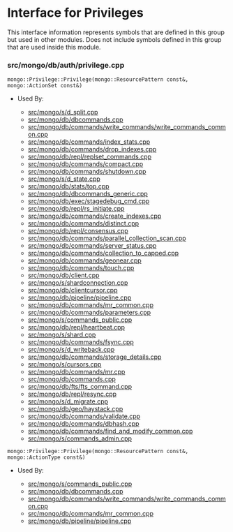
# Interface for Privileges
This interface information represents symbols that are defined in this group but used in other modules.  Does not include symbols defined in this group that are used inside this module.

### src/mongo/db/auth/privilege.cpp

<div></div>

    mongo::Privilege::Privilege(mongo::ResourcePattern const&, mongo::ActionSet const&)

- Used By:

    - [src/mongo/s/d\_split.cpp](../../../../sharding/chunk\_management)
    - [src/mongo/db/dbcommands.cpp](../../../../query\_and\_operation\_handling/database\_commands)
    - [src/mongo/db/commands/write\_commands/write\_commands\_common.cpp](../../../../network/write\_commands)
    - [src/mongo/db/commands/index\_stats.cpp](../../../../query\_and\_operation\_handling/database\_commands)
    - [src/mongo/db/commands/drop\_indexes.cpp](../../../../query\_and\_operation\_handling/database\_commands)
    - [src/mongo/db/repl/replset\_commands.cpp](../../../../replication/replication\_commands)
    - [src/mongo/db/commands/compact.cpp](../../../../query\_and\_operation\_handling/database\_commands)
    - [src/mongo/db/commands/shutdown.cpp](../../../../query\_and\_operation\_handling/database\_commands)
    - [src/mongo/s/d\_state.cpp](../../../../sharding/mongod\_sharding\_metadata)
    - [src/mongo/db/stats/top.cpp](../../../../utilities/utilities)
    - [src/mongo/db/dbcommands\_generic.cpp](../../../../query\_and\_operation\_handling/database\_commands)
    - [src/mongo/db/exec/stagedebug\_cmd.cpp](../../../../core\_query\_system/query\_execution)
    - [src/mongo/db/repl/rs\_initiate.cpp](../../../../replication/replica\_set\_configuration)
    - [src/mongo/db/commands/create\_indexes.cpp](../../../../query\_and\_operation\_handling/database\_commands)
    - [src/mongo/db/commands/distinct.cpp](../../../../query\_and\_operation\_handling/database\_commands)
    - [src/mongo/db/repl/consensus.cpp](../../../../replication/consensus)
    - [src/mongo/db/commands/parallel\_collection\_scan.cpp](../../../../query\_and\_operation\_handling/database\_commands)
    - [src/mongo/db/commands/server\_status.cpp](../../../../query\_and\_operation\_handling/database\_commands)
    - [src/mongo/db/commands/collection\_to\_capped.cpp](../../../../query\_and\_operation\_handling/database\_commands)
    - [src/mongo/db/commands/geonear.cpp](../../../../query\_and\_operation\_handling/database\_commands)
    - [src/mongo/db/commands/touch.cpp](../../../../query\_and\_operation\_handling/database\_commands)
    - [src/mongo/db/client.cpp](../../../../query\_and\_operation\_handling/client\_and\_operation\_tracking)
    - [src/mongo/s/shardconnection.cpp](../../../../sharding/shard\_abstraction)
    - [src/mongo/db/clientcursor.cpp](../../../../query\_and\_operation\_handling/client\_and\_operation\_tracking)
    - [src/mongo/db/pipeline/pipeline.cpp](../../../../core\_query\_system/aggregation\_framework)
    - [src/mongo/db/commands/mr\_common.cpp](../../../../query\_and\_operation\_handling/database\_commands)
    - [src/mongo/db/commands/parameters.cpp](../../../../query\_and\_operation\_handling/database\_commands)
    - [src/mongo/s/commands\_public.cpp](../../../../sharding/mongos\_commands)
    - [src/mongo/db/repl/heartbeat.cpp](../../../../replication/replica\_set\_state)
    - [src/mongo/s/shard.cpp](../../../../sharding/shard\_abstraction)
    - [src/mongo/db/commands/fsync.cpp](../../../../query\_and\_operation\_handling/database\_commands)
    - [src/mongo/s/d\_writeback.cpp](../../../../sharding/writeback\_listener)
    - [src/mongo/db/commands/storage\_details.cpp](../../../../query\_and\_operation\_handling/database\_commands)
    - [src/mongo/s/cursors.cpp](../../../../sharding/routing)
    - [src/mongo/db/commands/mr.cpp](../../../../query\_and\_operation\_handling/database\_commands)
    - [src/mongo/db/commands.cpp](../../../../query\_and\_operation\_handling/database\_commands)
    - [src/mongo/db/fts/fts\_command.cpp](../../../../core\_query\_system/full\_text\_search\_module)
    - [src/mongo/db/repl/resync.cpp](../../../../replication/data\_sync)
    - [src/mongo/s/d\_migrate.cpp](../../../../sharding/chunk\_management)
    - [src/mongo/db/geo/haystack.cpp](../../../../core\_query\_system/geo\_queries)
    - [src/mongo/db/commands/validate.cpp](../../../../query\_and\_operation\_handling/database\_commands)
    - [src/mongo/db/commands/dbhash.cpp](../../../../query\_and\_operation\_handling/database\_commands)
    - [src/mongo/db/commands/find\_and\_modify\_common.cpp](../../../../query\_and\_operation\_handling/database\_commands)
    - [src/mongo/s/commands\_admin.cpp](../../../../sharding/mongos\_commands)

<div></div>

    mongo::Privilege::Privilege(mongo::ResourcePattern const&, mongo::ActionType const&)

- Used By:

    - [src/mongo/s/commands\_public.cpp](../../../../sharding/mongos\_commands)
    - [src/mongo/db/dbcommands.cpp](../../../../query\_and\_operation\_handling/database\_commands)
    - [src/mongo/db/commands/write\_commands/write\_commands\_common.cpp](../../../../network/write\_commands)
    - [src/mongo/db/commands/mr\_common.cpp](../../../../query\_and\_operation\_handling/database\_commands)
    - [src/mongo/db/pipeline/pipeline.cpp](../../../../core\_query\_system/aggregation\_framework)
